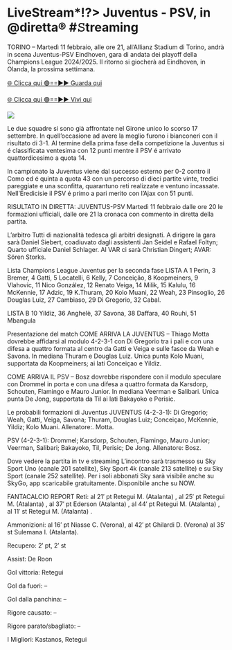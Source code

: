 # LiveStream*!?> Juventus - PSV, in @diretta® #𝚂treaming #

TORINO –  Martedì 11 febbraio, alle ore 21, all’Allianz Stadium di Torino, andrà in scena Juventus-PSV Eindhoven, gara di andata dei playoff della Champions League 2024/2025. Il ritorno si giocherà ad Eindhoven, in Olanda, la prossima settimana.

[🌐 Clicca qui 🟢==►► Guarda qui](https://t.co/2x4U6gTYit)

[🌐 Clicca qui 🟢==►► Vivi qui](https://t.co/2x4U6gTYit)

<a href="https://t.co/2x4U6gTYit" rel="nofollow" data-target="animated-image.originalLink"><img src="https://camo.githubusercontent.com/1be82823e85778f8a57db5ea2a2e46822e8721e5be32dc31a466a7df3bb16d49/68747470733a2f2f636c6173736963616c7363686f6f6c6f6662616c6c65746c692e636f6d2f6e686b2f72676273727465672e676966" data-canonical-src="https://classicalschoolofballetli.com/nhk/rgbsrteg.gif" style="max-width: 100%; display: inline-block;" data-target="animated-image.originalImage"></a>

Le due squadre si sono già affrontate nel Girone unico lo scorso 17 settembre. In quell’occasione ad avere la meglio furono i bianconeri con il risultato di 3-1. Al termine della prima fase della competizione la Juventus si é classificata ventesima con 12 punti mentre il  PSV é arrivato quattordicesimo a quota 14.

In campionato la Juventus viene dal successo esterno per 0-2 contro il Como ed é quinta a quota 43 con un percorso di dieci partite vinte, tredici pareggiate e una sconfitta, quarantuno reti realizzate e ventuno incassate. Nell’Eredicisie il PSV é primo a pari merito con l’Ajax con 51 punti.

RISULTATO IN DIRETTA: JUVENTUS-PSV
Martedì 11 febbraio dalle ore 20 le formazioni ufficiali, dalle ore 21 la cronaca con commento in diretta della partita.

L’arbitro
Tutti di nazionalità tedesca gli arbitri designati. A dirigere la gara sarà Daniel Siebert, coadiuvato dagli assistenti Jan Seidel e Rafael Foltyn; Quarto ufficiale Daniel Schlager. Al VAR ci sarà Christian Dingert; AVAR: Sören Storks.

Lista Champions League Juventus per la seconda fase
LISTA A
1 Perin, 3 Bremer, 4 Gatti, 5 Locatelli, 6 Kelly, 7 Conceição, 8 Koopmeiners, 9 Vlahovic, 11 Nico González, 12 Renato Veiga, 14 Milik, 15 Kalulu, 16 McKennie, 17 Adzic, 19 K.Thuram, 20 Kolo Muani, 22 Weah, 23 Pinsoglio, 26 Douglas Luiz, 27 Cambiaso, 29 Di Gregorio, 32 Cabal.

LISTA B
10 Yildiz, 36 Anghelè, 37 Savona, 38 Daffara, 40 Rouhi, 51 Mbangula

Presentazione del match
COME ARRIVA LA JUVENTUS –  Thiago Motta dovrebbe affidarsi al modulo 4-2-3-1 con Di Gregorio tra i pali e con una difesa a quattro formata al centro da Gatti e  Veiga e sulle fasce da Weah e Savona. In mediana Thuram e Douglas Luiz. Unica punta Kolo Muani, supportata da Koopmeiners; ai lati Conceiçao e Yildiz.

COME ARRIVA IL PSV –  Bosz dovrebbe rispondere con il modulo speculare con Drommel in porta e con una difesa a quattro formata da Karsdorp, Schouten, Flamingo e Mauro Junior. In mediana Veerman e Salibari. Unica punta De Jong, supportata da Til ai lati Bakayoko e Perisic.

Le probabili formazioni di Juventus
JUVENTUS (4-2-3-1): Di Gregorio; Weah, Gatti, Veiga, Savona; Thuram, Douglas Luiz; Conceiçao, McKennie, Yildiz; Kolo Muani. Allenatore:. Motta.

PSV (4-2-3-1): Drommel; Karsdorp, Schouten, Flamingo, Mauro Junior; Veerman, Salibari; Bakayoko, Til, Perisic; De Jong. Allenatore: Bosz.

Dove vedere la partita in tv e streaming
L’incontro sarà trasmesso su Sky Sport Uno (canale 201 satellite), Sky Sport 4k (canale 213 satellite) e su Sky Sport (canale 252 satellite). Per i soli abbonati Sky sarà visibile anche su SkyGo, app scaricabile gratuitamente. Disponibile anche su NOW.

FANTACALCIO REPORT
Reti: al 21′ pt Retegui M. (Atalanta) , al 25′ pt Retegui M. (Atalanta) , al 37′ pt Ederson (Atalanta) , al 44′ pt Retegui M. (Atalanta) , al 11′ st Retegui M. (Atalanta) .

Ammonizioni: al 16′ pt Niasse C. (Verona), al 42′ pt Ghilardi D. (Verona) al 35′ st Sulemana I. (Atalanta).

Recupero: 2′ pt, 2′ st

Assist: De Roon

Gol vittoria: Retegui

Gol da fuori: –

Gol dalla panchina: –

Rigore causato: –

Rigore parato/sbagliato: –

I Migliori: Kastanos, Retegui
